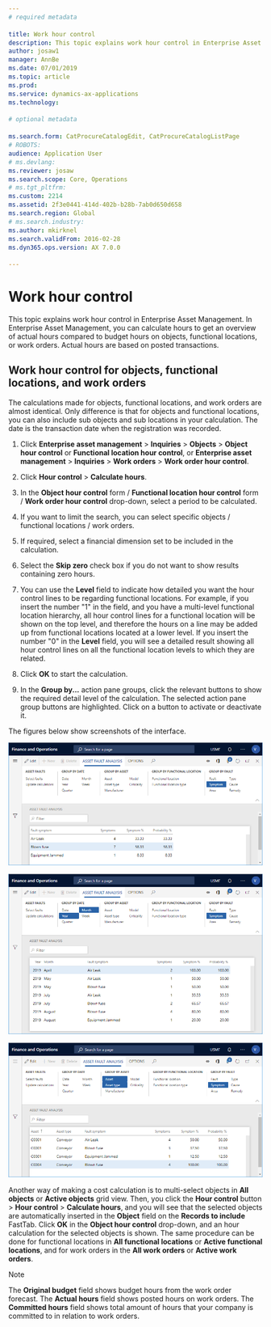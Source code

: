```yaml
---
# required metadata

title: Work hour control
description: This topic explains work hour control in Enterprise Asset Management.
author: josaw1
manager: AnnBe
ms.date: 07/01/2019
ms.topic: article
ms.prod: 
ms.service: dynamics-ax-applications
ms.technology: 

# optional metadata

ms.search.form: CatProcureCatalogEdit, CatProcureCatalogListPage
# ROBOTS: 
audience: Application User
# ms.devlang: 
ms.reviewer: josaw
ms.search.scope: Core, Operations
# ms.tgt_pltfrm: 
ms.custom: 2214
ms.assetid: 2f3e0441-414d-402b-b28b-7ab0d650d658
ms.search.region: Global
# ms.search.industry: 
ms.author: mkirknel
ms.search.validFrom: 2016-02-28
ms.dyn365.ops.version: AX 7.0.0

---
```


# Work hour control

This topic explains work hour control in Enterprise Asset Management. In Enterprise Asset Management, you can calculate hours to get an overview of actual hours compared to budget hours on objects, functional locations, or work orders. Actual hours are based on posted transactions.

## Work hour control for objects, functional locations, and work orders

The calculations made for objects, functional locations, and work orders are almost identical. Only difference is that for objects and functional locations, you can also include sub objects and sub locations in your calculation. The date is the transaction date when the registration was recorded.

1. Click **Enterprise asset management** > **Inquiries** > **Objects** > **Object hour control** or **Functional location hour control**, or **Enterprise asset management** > **Inquiries** > **Work orders** > **Work order hour control**.

2. Click **Hour control** > **Calculate hours**.

3. In the **Object hour control** form / **Functional location hour control** form / **Work order hour control** drop-down, select a period to be calculated.

4. If you want to limit the search, you can select specific objects / functional locations / work orders.

5. If required, select a financial dimension set to be included in the calculation.

6. Select the **Skip zero** check box if you do not want to show results containing zero hours.

7. You can use the **Level** field to indicate how detailed you want the hour control lines to be regarding functional locations. For example, if you insert the number "1" in the field, and you have a multi-level functional location hierarchy, all hour control lines for a functional location will be shown on the top level, and therefore the hours on a line may be added up from functional locations located at a lower level. If you insert the number "0" in the **Level** field, you will see a detailed result showing all hour control lines on all the functional location levels to which they are related.

8. Click **OK** to start the calculation.

9. In the **Group by...** action pane groups, click the relevant buttons to show the required detail level of the calculation. The selected action pane group buttons are highlighted. Click on a button to activate or deactivate it.

The figures below show screenshots of the interface.

![Figure 1](media/06-controlling-and-reporting.png)

![Figure 2](media/07-controlling-and-reporting.png)

![Figure 3](media/08-controlling-and-reporting.png)

Another way of making a cost calculation is to multi-select objects in **All objects** or **Active objects** grid view. Then, you click the **Hour control** button > **Hour control** > **Calculate hours**, and you will see that the selected objects are automatically inserted in the **Object** field on the **Records to include** FastTab. Click **OK** in the **Object hour control** drop-down, and an hour calculation for the selected objects is shown. The same procedure can be done for functional locations in **All functional locations** or **Active functional locations**, and for work orders in the **All work orders** or **Active work orders**.

>[!NOTE]
>The **Original budget** field shows budget hours from the work order forecast. The **Actual hours** field shows posted hours on work orders. The **Committed hours** field shows total amount of hours that your company is committed to in relation to work orders.
